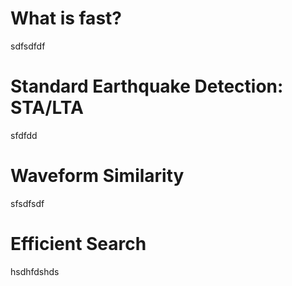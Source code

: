 # What is fast? 
sdfsdfdf


# Standard Earthquake Detection: STA/LTA
sfdfdd

# Waveform Similarity 
sfsdfsdf


# Efficient Search
hsdhfdshds